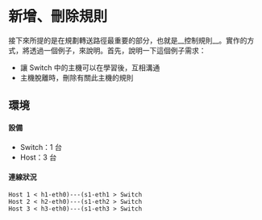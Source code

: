 # 新增、刪除規則

接下來所提的是在規劃轉送路徑最重要的部分，也就是__控制規則__。實作的方式，將透過一個例子，來說明。首先，說明一下這個例子需求：

* 讓 Switch 中的主機可以在學習後，互相溝通
* 主機脫離時，刪除有關此主機的規則

## 環境

#### 設備
* Switch：1 台
* Host：3 台

#### 連線狀況

```shell
Host 1 < h1-eth0)---(s1-eth1 > Switch
Host 2 < h2-eth0)---(s1-eth2 > Switch
Host 3 < h3-eth0)---(s1-eth3 > Switch
```